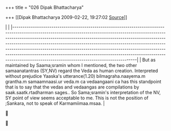 +++
title = "026 Dipak Bhattacharya"

+++
[[Dipak Bhattacharya	2009-02-22, 19:27:02 [Source](https://groups.google.com/g/bvparishat/c/hZqpk6y2ROg)]]



|                                                                                                                                                                                                                                                                                                                                                                                                                                                                                                                                                | |------------------------------------------------------------------------------------------------------------------------------------------------------------------------------------------------------------------------------------------------------------------------------------------------------------------------------------------------------------------------------------------------------------------------------------------------------------------------------------------------------------------------------------------------| | But as maintained by Saama;sramin whom I mentioned, the two other samaanatantras (SY,NV) regard the Veda as human creation. Interpreted without prejudice Yaaska's utterance(1.20) bilmagraha.naayema.m grantha.m samaamnaasi.ur veda.m ca vedaangaani ca has this standpoint that is to say that the vedas and vedaangas are compilations by saak.saatk.rtadharman sages.. So Sama;sramin's interpretation of the NV, SY point of view seems acceptable to me. This is not the position of ;Sankara, not to speak of Karmamiimaa.msaa. |





